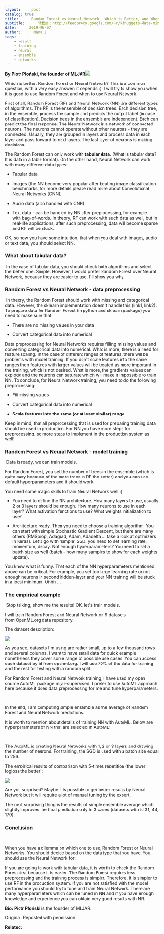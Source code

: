 ```yaml
---
layout:     post
catalog: true
title:      Random Forest vs Neural Network： Which is Better, and When?
subtitle:      转载自：http://feedproxy.google.com/~r/kdnuggets-data-mining-analytics/~3/95D5RkqIltc/random-forest-vs-neural-network.html
date:      2019-06-07
author:      Manu J
tags:
    - result
    - training
    - neural
    - ensemble
    - networks
---
```


**By Piotr Płoński, the founder of MLJAR**![](https://media.mljar.com/blog/random-forest-vs-neural-network-classification/head/random_forest_vs_neural_network_classification.jpg)


Which is better: Random Forest or Neural Network? This is a common question, with a very easy answer: it depends :). I will try to show you when it is good to use Random Forest and when to use Neural Network.

First of all, Random Forest (RF) and Neural Network (NN) are different types of algorithms. The RF is the ensemble of decision trees. Each decision tree, in the ensemble, process the sample and predicts the output label (in case of classification). Decision trees in the ensemble are independent. Each can predict the final response. The Neural Network is a network of connected neurons. The neurons cannot operate without other neurons - they are connected. Usually, they are grouped in layers and process data in each layer and pass forward to next layers. The last layer of neurons is making decisions.

The Random Forest can only work with **tabular data**. (What is tabular data? It is data in a table format). On the other hand, Neural Network can work with many different data types:

- Tabular data

- Images (the NN become very popular after beating image classification benchmarks, for more details please read more about Convolutional Neural Networks (CNN))

- Audio data (also handled with CNN)

- Text data - can be handled by NN after preprocessing, for example with bag-of-words. In theory, RF can work with such data as well, but in real-life applications, after such preprocessing, data will become sparse and RF will be stuck.


OK, so now you have some intuition, that when you deal with images, audio or text data, you should select NN.

### What about tabular data?

 In the case of tabular data, you should check both algorithms and select the better one. Simple. However, I would prefer Random Forest over Neural Network, because they are easier to use. I'll show you why.

### Random Forest vs Neural Network - data preprocessing

 In theory, the Random Forest should work with missing and categorical data. However, the sklearn implementation doesn't handle this (link1, link2). To prepare data for Random Forest (in python and sklearn package) you need to make sure that:

- There are no missing values in your data

- Convert categorical data into numerical


Data preprocessing for Neural Networks requires filling missing values and converting categorical data into numerical. What is more, there is a need for feature scaling. In the case of different ranges of features, there will be problems with model training. If you don't scale features into the same ranges then features with larger values will be treated as more important in the training, which is not desired. What is more, the gradients values can explode and the neurons can saturate which will make it impossible to train NN. To conclude, for Neural Network training, you need to do the following preprocessing:

- Fill missing values

- Convert categorical data into numerical

- **Scale features into the same (or at least similar) range**


Keep in mind, that all preprocessing that is used for preparing training data should be used in production. For NN you have more steps for preprocessing, so more steps to implement in the production system as well!

### Random Forest vs Neural Network - model training

 Data is ready, we can train models.

For Random Forest, you set the number of trees in the ensemble (which is quite easy because of the more trees in RF the better) and you can use default hyperparameters and it should work.

You need some magic skills to train Neural Network well :)

- You need to define the NN architecture. How many layers to use, usually 2 or 3 layers should be enough. How many neurons to use in each layer? What activation functions to use? What weights initialization to use?

- Architecture ready. Then you need to choose a training algorithm. You can start with simple Stochastic Gradient Descent, but there are many others (RMSprop, Adagrad, Adam, Adadelta ... take a look at optimizers in Keras). Let's go with 'simple' SGD: you need to set learning rate, momentum, decay. Not enough hyperparameters? You need to set a batch size as well (batch - how many samples to show for each weights update).


You know what is funny. That each of the NN hyperparameters mentioned above can be critical. For example, you set too large learning rate or not enough neurons in second hidden-layer and your NN training will be stuck in a local minimum. Uhhh ...

### The empirical example

 Stop talking, show me the results! OK, let's train models.

I will train Random Forest and Neural Network on 9 datasets from OpenML.org data repository.

The dataset description:

![](https://s3.amazonaws.com/mljar-media/blog/rf-vs-nn/random_forest_vs_neural_network_data.png)


As you see, datasets I'm using are rather small, up to a few thousand rows and several columns. I want to have small data for quick example nonetheless they cover some range of possible use cases. You can access each dataset by id from openml.org. I will use 70% of the data for training and the rest for testing with a random split.

For Random Forest and Neural Network training, I have used my open source AutoML package mljar-supervised. I prefer to use AutoML approach here because it does data preprocessing for me and tune hyperparameters.

 

In the end, I am computing simple ensemble as the average of Random Forest and Neural Network predictions.

It is worth to mention about details of training NN with AutoML. Below are hyperparameters of NN that are selected in AutoML:

 

The AutoML is creating Neural Networks with 1, 2 or 3 layers and drawing the number of neurons. For training, the SGD is used with a batch size equal to 256.

The empirical results of comparison with 5-times repetition (the lower logloss the better):

![](https://s3.amazonaws.com/mljar-media/blog/rf-vs-nn/rf-vs-nn-logloss.png)


Are you surprised? Maybe it is possible to get better results by Neural Network but it will require a lot of manual tuning by the expert.

The next surprising thing is the results of simple ensemble average which slightly improves the final prediction only in 3 cases (datasets with id 31, 44, 179).

### Conclusion

 

When you have a dilemma on which one to use, Random Forest or Neural Networks. You should decide based on the data type that you have. You should use the Neural Network for:

If you are going to work with tabular data, it is worth to check the Random Forest first because it is easier. The Random Forest requires less preprocessing and the training process is simpler. Therefore, it is simpler to use RF in the production system. If you are not satisfied with the model performance you should try to tune and train Neural Network. There are many hyperparameters which can be tuned in NN and if you have enough knowledge and experience you can obtain very good results with NN.

**Bio: Piotr Płoński** is the founder of MLJAR.

Original. Reposted with permission.

**Related:**


